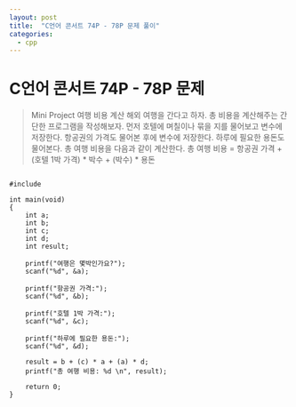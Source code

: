 ```yaml
---
layout: post
title:  "C언어 콘서트 74P - 78P 문제 풀이"
categories:
  - cpp
---
```

# C언어 콘서트 74P - 78P 문제

> Mini Project    여행 비용 계산
해외 여행을 간다고 하자. 총 비용을 계산해주는 간단한 프로그램을 작성해보자. 먼저 호텔에 며칠이나 묶을 지를 물어보고 변수에 저장한다. 항공권의 가격도 물어본 후에 변수에 저장한다. 
하루에 필요한 용돈도 물어본다. 총 여행 비용을 다음과 같이 계산한다. 총 여행 비용 = 항공권 가격 + (호텔 1박 가격) * 박수 + (박수) * 용돈
<pre>
<code>
#include <stdio.h>

int main(void)
{
    int a;
    int b;
    int c;
    int d;
    int result;

    printf("여행은 몇박인가요?");
    scanf("%d", &a);

    printf("항공권 가격:");
    scanf("%d", &b);

    printf("호텔 1박 가격:");
    scanf("%d", &c);

    printf("하루에 필요한 용돈:");
    scanf("%d", &d);

    result = b + (c) * a + (a) * d;
    printf("총 여행 비용: %d \n", result);

    return 0;
}
</code>
</pre>

